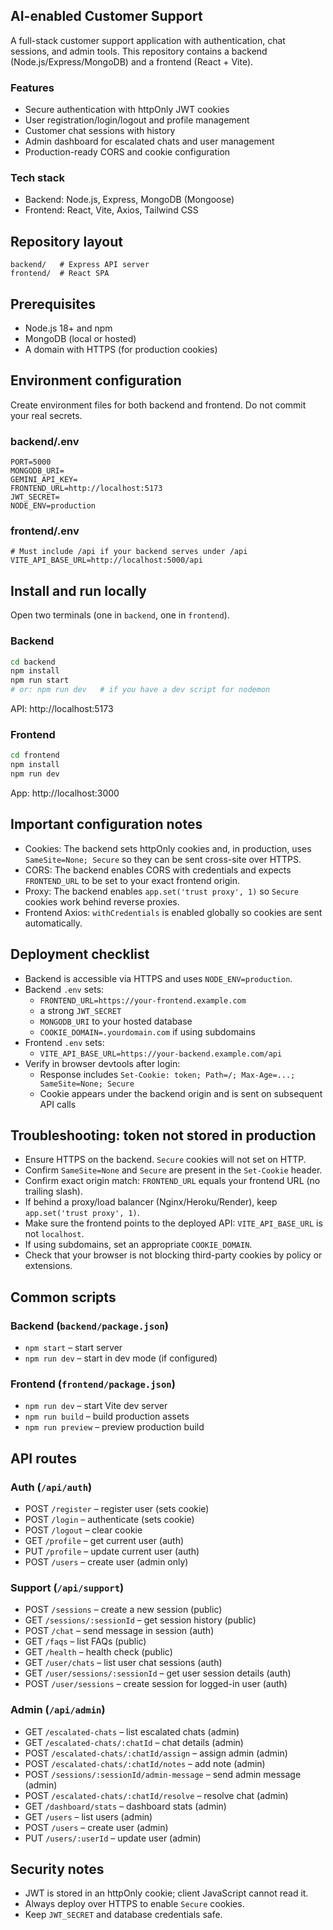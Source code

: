 ## AI-enabled Customer Support

A full-stack customer support application with authentication, chat sessions, and admin tools. This repository contains a backend (Node.js/Express/MongoDB) and a frontend (React + Vite).

### Features
- Secure authentication with httpOnly JWT cookies
- User registration/login/logout and profile management
- Customer chat sessions with history
- Admin dashboard for escalated chats and user management
- Production-ready CORS and cookie configuration

### Tech stack
- Backend: Node.js, Express, MongoDB (Mongoose)
- Frontend: React, Vite, Axios, Tailwind CSS

## Repository layout
```
backend/   # Express API server
frontend/  # React SPA
```

## Prerequisites
- Node.js 18+ and npm
- MongoDB (local or hosted)
- A domain with HTTPS (for production cookies)

## Environment configuration
Create environment files for both backend and frontend. Do not commit your real secrets.

### backend/.env 
```env
PORT=5000
MONGODB_URI=
GEMINI_API_KEY=
FRONTEND_URL=http://localhost:5173
JWT_SECRET=
NODE_ENV=production
```

### frontend/.env
```env
# Must include /api if your backend serves under /api
VITE_API_BASE_URL=http://localhost:5000/api
```

## Install and run locally
Open two terminals (one in `backend`, one in `frontend`).

### Backend
```bash
cd backend
npm install
npm run start
# or: npm run dev   # if you have a dev script for nodemon
```
API: http://localhost:5173

### Frontend
```bash
cd frontend
npm install
npm run dev
```
App: http://localhost:3000

## Important configuration notes
- Cookies: The backend sets httpOnly cookies and, in production, uses `SameSite=None; Secure` so they can be sent cross-site over HTTPS.
- CORS: The backend enables CORS with credentials and expects `FRONTEND_URL` to be set to your exact frontend origin.
- Proxy: The backend enables `app.set('trust proxy', 1)` so `Secure` cookies work behind reverse proxies.
- Frontend Axios: `withCredentials` is enabled globally so cookies are sent automatically.

## Deployment checklist
- Backend is accessible via HTTPS and uses `NODE_ENV=production`.
- Backend `.env` sets:
  - `FRONTEND_URL=https://your-frontend.example.com`
  - a strong `JWT_SECRET`
  - `MONGODB_URI` to your hosted database
  - `COOKIE_DOMAIN=.yourdomain.com` if using subdomains
- Frontend `.env` sets:
  - `VITE_API_BASE_URL=https://your-backend.example.com/api`
- Verify in browser devtools after login:
  - Response includes `Set-Cookie: token; Path=/; Max-Age=...; SameSite=None; Secure`
  - Cookie appears under the backend origin and is sent on subsequent API calls

## Troubleshooting: token not stored in production
- Ensure HTTPS on the backend. `Secure` cookies will not set on HTTP.
- Confirm `SameSite=None` and `Secure` are present in the `Set-Cookie` header.
- Confirm exact origin match: `FRONTEND_URL` equals your frontend URL (no trailing slash).
- If behind a proxy/load balancer (Nginx/Heroku/Render), keep `app.set('trust proxy', 1)`.
- Make sure the frontend points to the deployed API: `VITE_API_BASE_URL` is not `localhost`.
- If using subdomains, set an appropriate `COOKIE_DOMAIN`.
- Check that your browser is not blocking third-party cookies by policy or extensions.

## Common scripts
### Backend (`backend/package.json`)
- `npm start` – start server
- `npm run dev` – start in dev mode (if configured)

### Frontend (`frontend/package.json`)
- `npm run dev` – start Vite dev server
- `npm run build` – build production assets
- `npm run preview` – preview production build

## API routes

### Auth (`/api/auth`)
- POST `/register` – register user (sets cookie)
- POST `/login` – authenticate (sets cookie)
- POST `/logout` – clear cookie
- GET `/profile` – get current user (auth)
- PUT `/profile` – update current user (auth)
- POST `/users` – create user (admin only)

### Support (`/api/support`)
- POST `/sessions` – create a new session (public)
- GET `/sessions/:sessionId` – get session history (public)
- POST `/chat` – send message in session (auth)
- GET `/faqs` – list FAQs (public)
- GET `/health` – health check (public)
- GET `/user/chats` – list user chat sessions (auth)
- GET `/user/sessions/:sessionId` – get user session details (auth)
- POST `/user/sessions` – create session for logged-in user (auth)

### Admin (`/api/admin`)
- GET `/escalated-chats` – list escalated chats (admin)
- GET `/escalated-chats/:chatId` – chat details (admin)
- POST `/escalated-chats/:chatId/assign` – assign admin (admin)
- POST `/escalated-chats/:chatId/notes` – add note (admin)
- POST `/sessions/:sessionId/admin-message` – send admin message (admin)
- POST `/escalated-chats/:chatId/resolve` – resolve chat (admin)
- GET `/dashboard/stats` – dashboard stats (admin)
- GET `/users` – list users (admin)
- POST `/users` – create user (admin)
- PUT `/users/:userId` – update user (admin)

## Security notes
- JWT is stored in an httpOnly cookie; client JavaScript cannot read it.
- Always deploy over HTTPS to enable `Secure` cookies.
- Keep `JWT_SECRET` and database credentials safe.
